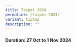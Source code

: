 ```yaml
---
title: Taipei 2024
permalink: /taipei-2024/
variant: tiptap
description: ""
---
```

<h4>Duration: 27 Oct to 1 Nov 2024</h4>
<p></p>